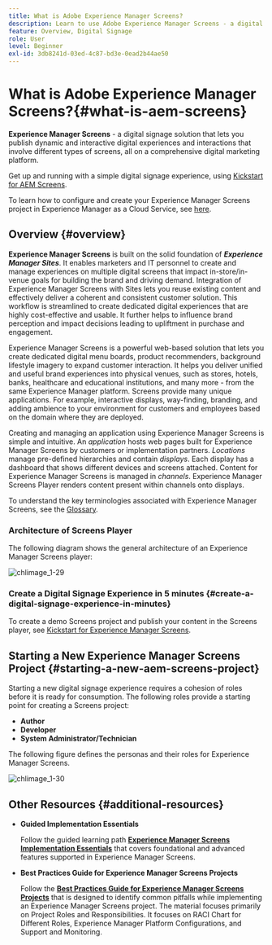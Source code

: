 ```yaml
---
title: What is Adobe Experience Manager Screens?
description: Learn to use Adobe Experience Manager Screens - a digital signage solution - that lets you publish dynamic and interactive digital experiences and interactions that involve different types of screens, all on a comprehensive digital marketing platform.
feature: Overview, Digital Signage
role: User
level: Beginner
exl-id: 3db8241d-03ed-4c87-bd3e-0ead2b44ae50
---
```

# What is Adobe Experience Manager Screens?{#what-is-aem-screens}

**Experience Manager Screens** - a digital signage solution that lets you publish dynamic and interactive digital experiences and interactions that involve different types of screens, all on a comprehensive digital marketing platform.

Get up and running with a simple digital signage experience, using [Kickstart for AEM Screens](kickstart-for-aem-screens.md).

To learn how to configure and create your Experience Manager Screens project in Experience Manager as a Cloud Service, see [here](https://experienceleague.adobe.com/en/docs/experience-manager-screens/using/about-guide).

## Overview {#overview}

**Experience Manager Screens** is built on the solid foundation of ***Experience Manager Sites***. It enables marketers and IT personnel to create and manage experiences on multiple digital screens that impact in-store/in-venue goals for building the brand and driving demand. Integration of Experience Manager Screens with Sites lets you reuse existing content and effectively deliver a coherent and consistent customer solution. This workflow is streamlined to create dedicated digital experiences that are highly cost-effective and usable. It further helps to influence brand perception and impact decisions leading to upliftment in purchase and engagement.

Experience Manager Screens is a powerful web-based solution that lets you create dedicated digital menu boards, product recommenders, background lifestyle imagery to expand customer interaction. It helps you deliver unified and useful brand experiences into physical venues, such as stores, hotels, banks, healthcare and educational institutions, and many more - from the same Experience Manager platform. Screens provide many unique applications. For example, interactive displays, way-finding, branding, and adding ambience to your environment for customers and employees based on the domain where they are deployed.

Creating and managing an application using Experience Manager Screens is simple and intuitive. An *application* hosts web pages built for Experience Manager Screens by customers or implementation partners. *Locations* manage pre-defined hierarchies and contain *displays*. Each display has a dashboard that shows different devices and screens attached. Content for Experience Manager Screens is managed in *channels*. Experience Manager Screens Player renders content present within channels onto displays.

To understand the key terminologies associated with Experience Manager Screens, see the [Glossary](screens-glossary.md).

### Architecture of Screens Player

The following diagram shows the general architecture of an Experience Manager Screens player:

![chlimage_1-29](assets/chlimage_1-29.png)

### Create a Digital Signage Experience in 5 minutes {#create-a-digital-signage-experience-in-minutes}

To create a demo Screens project and publish your content in the Screens player, see [Kickstart for Experience Manager Screens](kickstart-for-aem-screens.md).

## Starting a New Experience Manager Screens Project {#starting-a-new-aem-screens-project}

Starting a new digital signage experience requires a cohesion of roles before it is ready for consumption. The following roles provide a starting point for creating a Screens project:

* **Author**
* **Developer**
* **System Administrator/Technician**

The following figure defines the personas and their roles for Experience Manager Screens.

![chlimage_1-30](assets/chlimage_1-30.png)


## Other Resources {#additional-resources}

* **Guided Implementation Essentials**

   Follow the guided learning path **[Experience Manager Screens Implementation Essentials](https://experienceleague.adobe.com/?launch=AEM-7a)** that covers foundational and advanced features supported in Experience Manager Screens.

* **Best Practices Guide for Experience Manager Screens Projects**

   Follow the **[Best Practices Guide for Experience Manager Screens Projects](/help/using/about-guide.md)** that is designed to identify common pitfalls while implementing an Experience Manager Screens project. The material focuses primarily on Project Roles and Responsibilities. It focuses on RACI Chart for Different Roles, Experience Manager Platform Configurations, and Support and Monitoring.

<!-- DEAD LINK * **New Adobe Customer Support Experience**

   Follow **[Customer One for Enterprise Help](https://docs.adobe.com/content/help/en/customer-one/using/home.htmlhome.html#)** to learn more about Admin Console Support tickets. -->
